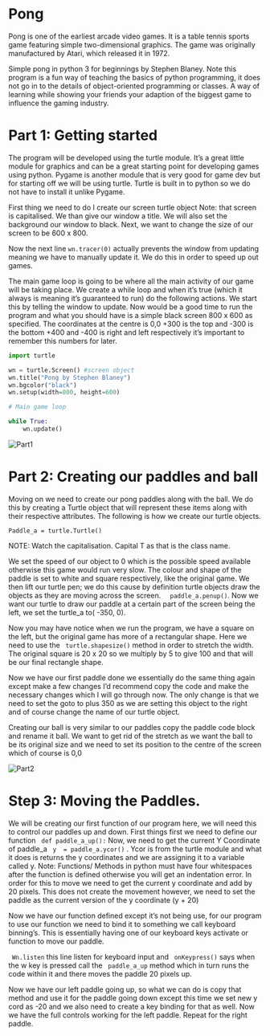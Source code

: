 # Pong
Pong is one of the earliest arcade video games. It is a table tennis sports game featuring simple two-dimensional graphics. The game was originally manufactured by Atari, which released it in 1972.

Simple pong in python 3 for beginnings by Stephen Blaney. Note this program is a fun way of teaching the basics of python programming, it does not go in to the details of object-oriented programming or classes. A way of learning while showing your friends your adaption of the biggest game to influence the gaming industry.

# Part 1: Getting started

The program will be developed using the turtle module. It’s a great little module for graphics and can be a great starting point for developing games using python. Pygame is another module that is very good for game dev but for starting off we will be using turtle. Turtle is built in to python so we do not have to install it unlike Pygame.

First thing we need to do I create our screen turtle object Note: that screen is capitalised. We than give our window a title.  We will also set the background our window to black. Next, we want to change the size of our screen to be 600 x 800.

Now the next line ```wn.tracer(0)``` actually prevents the window from updating meaning we have to manually update it. We do this in order to speed up out games.

The main game loop is going to be where all the main activity of our game will be taking place. We create a while loop and when it’s true (which it always is meaning it’s guaranteed to run) do the following actions. We start this by telling the window to update. 
Now would be a good time to run the program and what you should have is a simple black screen 800 x 600 as specified. The coordinates at the centre is 0,0 +300 is the top and -300 is the bottom +400 and -400 is right and left respectively it’s important to remember this numbers for later.

```python
import turtle

wn = turtle.Screen() #screen object
wn.title("Pong by Stephen Blaney")
wn.bgcolor("black")
wn.setup(width=800, height=600)

# Main game loop

while True:
    wn.update()
```
    
![Part1](https://user-images.githubusercontent.com/22968181/56204551-a5a87e80-603f-11e9-988c-5736b73985a6.PNG)


# Part 2: Creating our paddles and ball
Moving on we need to create our pong paddles along with the ball. We do this by creating a Turtle object that will represent these items along with their respective attributes. The following is how we create our turtle objects.

```Paddle_a = turtle.Turtle()```

NOTE: Watch the capitalisation. Capital T as that is the class name.

We set the speed of our object to 0 which is the possible speed available otherwise this game would run very slow. The colour and shape of the paddle is set to white and square respectively, like the original game. We then lift our turtle pen; we do this cause by definition turtle objects draw the objects as they are moving across the screen. ``` 
paddle_a.penup()```. Now we want our turtle to draw our paddle at a certain part of the screen being the left, we set the turtle_a to( -350, 0).

Now you may have notice when we run the program, we have a square on the left, but the original game has more of a rectangular shape. Here we need to use the ``` turtle.shapesize()```  method in order to stretch the width. The original square is 20 x 20 so we multiply by 5 to give 100 and that will be our final rectangle shape.

Now we have our first paddle done we essentially do the same thing again except make a few changes I’d recommend copy the code and make the necessary changes which I will go through now. The only change is that we need to set the goto to plus 350 as we are setting this object to the right and of course change the name of our turtle object.

Creating our ball is very similar to our paddles copy the paddle code block and rename it ball. We want to get rid of the stretch as we want the ball to be its original size and we need to set its position to the centre of the screen which of course is 0,0


![Part2](https://user-images.githubusercontent.com/22968181/56209021-6df30400-604a-11e9-8f14-d68f510564ac.PNG)

# Step 3: Moving the Paddles.

We will be creating our first function of our program here, we will need this to control our paddles up and down. First things first we need to define our function ``` def paddle_a_up():```  Now, we need to get the current Y Coordinate of paddle_a  ``` y  = paddle_a.ycor()``` . Ycor is from the turtle module and what it does is returns the y coordinates and we are assigning it to a variable called y. Note: Functions/ Methods in python must have four whitespaces after the function is defined otherwise you will get an indentation error. In order for this to move we need to get the current y coordinate and add by 20 pixels. This does not create the movement however, we need to set the paddle as the current version of the y coordinate (y + 20)

Now we have our function defined except it’s not being use, for our program to use our function we need to bind it to something we call keyboard binning’s. This is essentially having one of our keyboard keys activate or function to move our paddle. 

``` Wn.listen```  this line listen for keyboard input and ``` onKeypress()```  says when the w key is pressed call the ``` paddle_a_up```  method which in turn runs the code within it and there moves the paddle 20 pixels up.

Now we have our left paddle going up, so what we can do is copy that method and use it for the paddle going down except this time we set new y cord as -20 and we also need to create a key binding for that as well. Now we have the full controls working for the left paddle. Repeat for the right paddle.  





